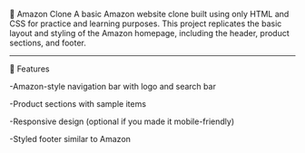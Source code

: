 🛒 Amazon Clone
A basic Amazon website clone built using only HTML and CSS for practice and learning purposes.
This project replicates the basic layout and styling of the Amazon homepage, including the header, product sections, and footer.

---

📌 Features

-Amazon-style navigation bar with logo and search bar

-Product sections with sample items

-Responsive design (optional if you made it mobile-friendly)

-Styled footer similar to Amazon

